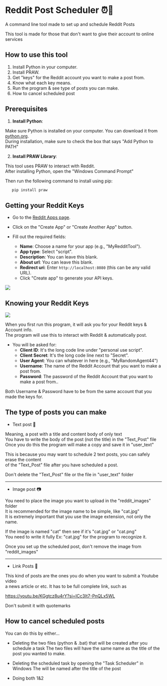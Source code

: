 # Reddit Post Scheduler ⏰📆
A command line tool made to set up and schedule Reddit Posts 

This tool is made for those that don't want to give their account to online services

How to use this tool
--------------------

1) Install Python in your computer.
2) Install PRAW. 
1) Get "keys" for the Reddit account you want to make a post from.
2) Know what each key means.
3) Run the program & see type of posts you can make.
4) How to cancel scheduled post



## Prerequisites

1. **Install Python**:

Make sure Python is installed on your computer. You can download it from [python.org](https://www.python.org/downloads/).<br>
During installation, make sure to check the box that says "Add Python to PATH"

2. **Install PRAW Library**: 

This tool uses PRAW to interact with Reddit.<br>
After installing Python, open the "Windows Command Prompt"<br>

Then run the following  command to install using pip:

```bash
   pip install praw
```


Getting your Reddit Keys
------------------------


- Go to the [Reddit Apps page](https://www.reddit.com/prefs/apps).
- Click on the "Create App" or "Create Another App" button.


- Fill out the required fields:
     - **Name**: Choose a name for your app (e.g., "MyRedditTool").
     - **App type**: Select "script".
     - **Description**: You can leave this blank.
     - **About url**: You can leave this blank.
     - **Redirect uri**: Enter `http://localhost:8080` (this can be any valid URL).
   - Click "Create app" to generate your API keys.

<img src="https://i.imgur.com/6Ap6u6g.jpeg">


Knowing your Reddit Keys
------------------------

<img src="https://i.imgur.com/QgoDsNW.jpeg">


When you first run this program, it will ask you for your Reddit keys & Account info.<br>
The program will use this to interact with Reddit & automatically post.

- You will be asked for:
     - **Client ID**: It's the long code line under "personal use script".
     - **Client Secret**: It's the long code line next to "Secret".
     - **User Agent**: You can whatever in here (e.g., "MyRandomAgent44")
     - **Username**: The name of the Reddit Account that you want to make a post from.
     - **Password**: The password of the Reddit Account that you want to make a post from..

Both Username & Password have to be from the same account that you made the keys for.



The type of posts you can make
------------------------


- Text post 📃

Meaning, a post with a title and content body of only text<br>
You have to write the body of the post (not the title) in the "Text_Post" file<br>
Once you do this the program will make a copy and save it in "user_text"<br>

This is because you may want to schedule 2 text posts, you can safely erase the content<br>
of the "Text_Post" file after you have scheduled a post.<br>

Don't delete the "Text_Post" file or the file in "user_text" folder

------

- Image post 📷


You need to place the image you want to upload in the "reddit_images" folder<br>
It is recommended for the image name to be simple, like "cat.jpg"<br>
It is extremely important that you use the image extension, not only the name.<br>

If the image is named "cat" then see if it's "cat.jpg" or "cat.png"<br>
You need to write it fully Ex: "cat.jpg" for the program to recognize it.

Once you set up the scheduled post, don't remove the image from "reddit_images"


------

- Link Posts 🧲

This kind of posts are the ones you do when you want to submit a Youtube video<br>
a news article or etc. It has to be full complete link, such as<br> 

https://youtu.be/KGgtcz8u4rY?si=ICc3It7-PnQLx5WL

Don't submit it with quotemarks


How to cancel scheduled posts
------------------------

You can do this by either...

- Deleting the two files (python & .bat) that will be created after you schedule a task
The two files will have the same name as the title of the post you wanted to make.

- Deleting the scheduled task by opening the "Task Scheduler" in Windows
  The will be named after the title of the post

- Doing both 1&2

























